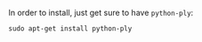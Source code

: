 In order to install, just get sure to have `python-ply`:

```
sudo apt-get install python-ply
```


